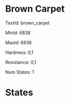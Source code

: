 # Brown Carpet

TextId: brown_carpet

MinId: 6836

MaxId: 6836

Hardness: 0,1

Resistance: 0,1


Num States: 1

# States
```

```